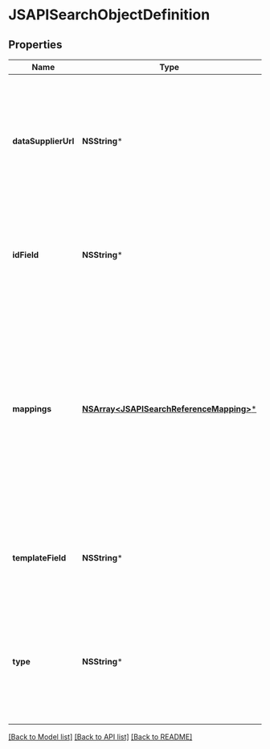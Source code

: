 # JSAPISearchObjectDefinition

## Properties
Name | Type | Description | Notes
------------ | ------------- | ------------- | -------------
**dataSupplierUrl** | **NSString*** | The relative URL of the service that will provide the initial data to index. Assumed to be compliant with KnetikCloud pagination standards. Ex: /locations. | [optional] 
**idField** | **NSString*** | The name of the field representing the unique identifier of the document. Ex: UserResource -&gt; id | [optional] 
**mappings** | [**NSArray&lt;JSAPISearchReferenceMapping&gt;***](JSAPISearchReferenceMapping.md) | Describe how nested resources should be mapped to documents if needed. Search service will copy the already indexed dependant documents and use them to replace the listed fields at runtime. Ex: comment.user is a user document | [optional] 
**templateField** | **NSString*** | The name of the property that holds the template ID for custom objects. (ex: template or template_id) | [optional] 
**type** | **NSString*** | The name of the index where the documents will be stored. Be convention, the name of the resource w/o suffix. Ex: UserResource -&gt; users | [optional] 

[[Back to Model list]](../README.md#documentation-for-models) [[Back to API list]](../README.md#documentation-for-api-endpoints) [[Back to README]](../README.md)


